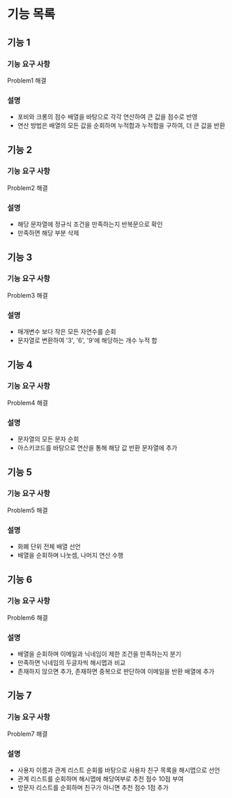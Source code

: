 # 기능 목록
## 기능 1 
### 기능 요구 사항
Problem1 해결

### 설명
- 포비와 크롱의 점수 배열을 바탕으로 각각 연산하여 큰 값을 점수로 반영
- 연산 방법은 배열의 모든 값을 순회하며 누적합과 누적합을 구하여, 더 큰 값을 반환

## 기능 2
### 기능 요구 사항
Problem2 해결

### 설명
- 해당 문자열에 정규식 조건을 만족하는지 반복문으로 확인
- 만족하면 해당 부분 삭제

## 기능 3
### 기능 요구 사항
Problem3 해결

### 설명
- 매개변수 보다 작은 모든 자연수를 순회
- 문자열로 변환하여 '3', '6', '9'에 해당하는 개수 누적 합

## 기능 4
### 기능 요구 사항
Problem4 해결

### 설명
- 문자열의 모든 문자 순회
- 아스키코드를 바탕으로 연산을 통해 해당 값 반환 문자열에 추가

## 기능 5
### 기능 요구 사항
Problem5 해결

### 설명
- 화폐 단위 전체 배열 선언
- 배열을 순회하며 나눗셈, 나머지 연산 수행

## 기능 6
### 기능 요구 사항
Problem6 해결

### 설명
- 배열을 순회하며 이메일과 닉네임이 제한 조건을 만족하는지 분기
- 만족하면 닉네임의 두글자씩 해시맵과 비교
- 존재하지 않으면 추가, 존재하면 중복으로 판단하여 이메일을 반환 배열에 추가

## 기능 7
### 기능 요구 사항
Problem7 해결

### 설명
- 사용자 이름과 관계 리스트 순회를 바탕으로 사용자 친구 목록을 해시맵으로 선언
- 관계 리스트를 순회하며 해시맵에 해당여부로 추천 점수 10점 부여
- 방문자 리스트를 순회하며 친구가 아니면 추천 점수 1점 추가